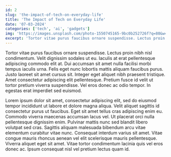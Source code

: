 ```yaml
---
id: 2
slug: 'the-impact-of-tech-on-everyday-life'
title: 'The Impact of Tech on Everyday Life'
date: '07-03-2024'
categories: ['tech', 'ai', 'gadgets']
img: 'https://images.unsplash.com/photo-1550745165-9bc0b252726f?q=80&w=2070&auto=format&fit=crop&ixlib=rb-4.0.3&ixid=M3wxMjA3fDB8MHxwaG90by1wYWdlfHx8fGVufDB8fHx8fA%3D%3D'
excerpt: 'Tortor vitae purus faucibus ornare suspendisse. Lectus proin nibh nisl condimentum.'
---
```

Tortor vitae purus faucibus ornare suspendisse. Lectus proin nibh nisl condimentum. Velit dignissim sodales ut eu. Iaculis at erat pellentesque adipiscing commodo elit at. Dui accumsan sit amet nulla facilisi morbi tempus iaculis urna. Felis eget nunc lobortis mattis aliquam faucibus purus. Justo laoreet sit amet cursus sit. Integer eget aliquet nibh praesent tristique. Amet consectetur adipiscing elit pellentesque. Pretium fusce id velit ut tortor pretium viverra suspendisse. Vel eros donec ac odio tempor. In egestas erat imperdiet sed euismod.

Lorem ipsum dolor sit amet, consectetur adipiscing elit, sed do eiusmod tempor incididunt ut labore et dolore magna aliqua. Velit aliquet sagittis id consectetur purus ut faucibus. Eget sit amet tellus cras adipiscing enim eu. Commodo viverra maecenas accumsan lacus vel. Ut placerat orci nulla pellentesque dignissim enim. Pulvinar mattis nunc sed blandit libero volutpat sed cras. Sagittis aliquam malesuada bibendum arcu vitae elementum curabitur vitae nunc. Consequat interdum varius sit amet. Vitae congue mauris rhoncus aenean vel elit scelerisque mauris pellentesque. Viverra aliquet eget sit amet. Vitae tortor condimentum lacinia quis vel eros donec ac. Ipsum consequat nisl vel pretium lectus quam id.
